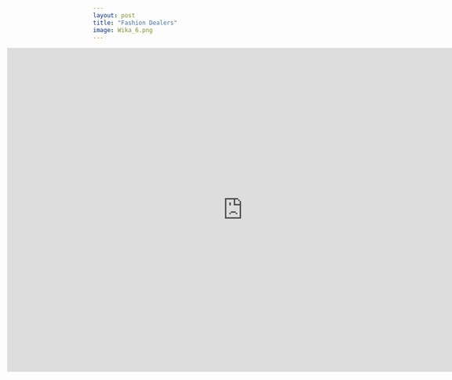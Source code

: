 ```yaml
---
layout: post
title: "Fashion Dealers"
image: Wika_6.png
---
```


<!-- <div style="padding:56.25% 0 0 0;position:relative;"><iframe src="https://player.vimeo.com/video/802422949?h=db7255b2f9&amp;badge=0&amp;autopause=0&amp;player_id=0&amp;app_id=58479" frameborder="0" allow="autoplay; fullscreen; picture-in-picture" allowfullscreen style="position:absolute;top:0;left:0;width=="960"height="660" style=" margin-left: -175px !important; "> title="Estera and WikaANIMA1_FINAL"></iframe></div> -->

  <iframe class="featured-image" frameborder="0" src="https://player.vimeo.com/video/802422949?h=db7255b2f9&amp;badge=0&amp;autopause=0&amp;player_id=0&amp;app_id=58479" allowfullscreen="" width="960" height="660" style=" margin-left: -175px !important; "></iframe>
    
  <script src="https://player.vimeo.com/api/player.js"></script>

